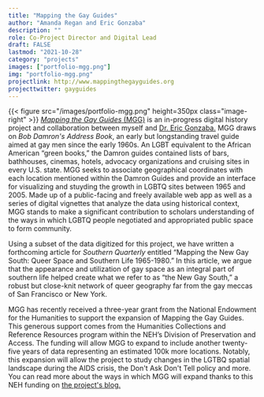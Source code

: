 ```yaml
---
title: "Mapping the Gay Guides"
author: "Amanda Regan and Eric Gonzaba"
description: ""
role: Co-Project Director and Digital Lead
draft: FALSE
lastmod: "2021-10-28"
category: "projects"
images: ["portfolio-mgg.png"]
img: "portfolio-mgg.png"
projectlink: http://www.mappingthegayguides.org
projecttwitter: gayguides
---
```


{{< figure src="/images/portfolio-mgg.png" height=350px class="image-right" >}} [_Mapping the Gay Guides_ (MGG)](http://www.mappingthegayguides.org) is an in-progress digital history project and collaboration between myself and [Dr. Eric Gonzaba.](http://ericnolangonzaba.net/) MGG draws on _Bob Damron's Address Book_, an early but longstanding travel guide aimed at gay men since the early 1960s. An LGBT equivalent to the African American “green books,” the Damron guides contained lists of bars, bathhouses, cinemas, hotels, advocacy organizations and cruising sites in every U.S. state. MGG seeks to associate geographical coordinates with each location mentioned within the Damron Guides and provide an interface for visualizing and stuyding the growth in LGBTQ sites between 1965 and 2005. Made up of a public-facing and freely available web app as well as a series of digital vignettes that analyze the data using historical context, MGG stands to make a significant contribution to scholars understanding of the ways in which LGBTQ people negotiated and appropriated public space to form community.

Using a subset of the data digitized for this project, we have written a forthcoming article for _Southern Quarterly_ entitled “Mapping the New Gay South: Queer Space and Southern Life 1965-1980.” In this article, we argue that the appearance and utilization of gay space as an integral part of southern life helped create what we refer to as “the New Gay South,” a robust but close-knit network of queer geography far from the gay meccas of San Francisco or New York.

MGG has recently received a three-year grant from the National Endowment for the Humanities to support the expansion of Mapping the Gay Guides. This generous support comes from the Humanities Collections and Reference Resources program within the NEH’s Division of Preservation and Access. The funding will allow MGG to expand to include another twenty-five years of data representing an estimated 100k more locations. Notably, this expansion will allow the project to study changes in the LGTBQ spatial landscape during the AIDS crisis, the Don't Ask Don't Tell policy and more. You can read more about the ways in which MGG will expand thanks to this NEH funding on [the project's blog.](https://www.mappingthegayguides.org/news/neh-funding/)
